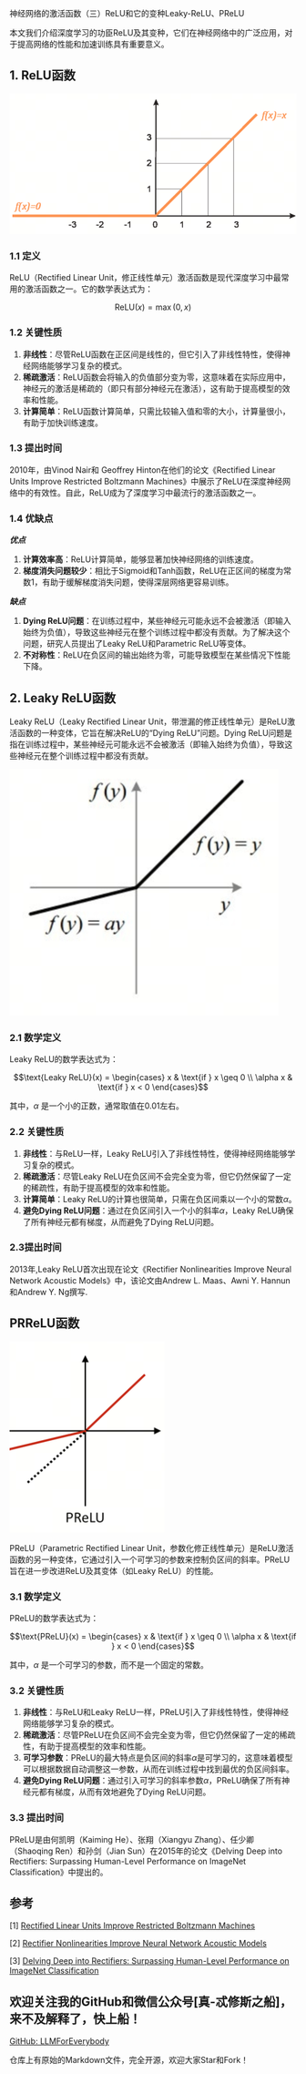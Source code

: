 神经网络的激活函数（三）ReLU和它的变种Leaky-ReLU、PReLU

本文我们介绍深度学习的功臣ReLU及其变种，它们在神经网络中的广泛应用，对于提高网络的性能和加速训练具有重要意义。

## 1. ReLU函数

![alt text](assest/神经网络的激活函数/3.png)

### 1.1 定义

ReLU（Rectified Linear Unit，修正线性单元）激活函数是现代深度学习中最常用的激活函数之一。它的数学表达式为：

$$\text{ReLU}(x) = \max(0, x)$$

### 1.2 关键性质

1. **非线性**：尽管ReLU函数在正区间是线性的，但它引入了非线性特性，使得神经网络能够学习复杂的模式。
2. **稀疏激活**：ReLU函数会将输入的负值部分变为零，这意味着在实际应用中，神经元的激活是稀疏的（即只有部分神经元在激活），这有助于提高模型的效率和性能。
3. **计算简单**：ReLU函数计算简单，只需比较输入值和零的大小，计算量很小，有助于加快训练速度。


### 1.3 提出时间

2010年，由Vinod Nair和 Geoffrey Hinton在他们的论文《Rectified Linear Units Improve Restricted Boltzmann Machines》中展示了ReLU在深度神经网络中的有效性。自此，ReLU成为了深度学习中最流行的激活函数之一。

### 1.4 优缺点

***优点***

1. **计算效率高**：ReLU计算简单，能够显著加快神经网络的训练速度。
2. **梯度消失问题较少**：相比于Sigmoid和Tanh函数，ReLU在正区间的梯度为常数1，有助于缓解梯度消失问题，使得深层网络更容易训练。

***缺点***

1. **Dying ReLU问题**：在训练过程中，某些神经元可能永远不会被激活（即输入始终为负值），导致这些神经元在整个训练过程中都没有贡献。为了解决这个问题，研究人员提出了Leaky ReLU和Parametric ReLU等变体。
2. **不对称性**：ReLU在负区间的输出始终为零，可能导致模型在某些情况下性能下降。


## 2. Leaky ReLU函数
Leaky ReLU（Leaky Rectified Linear Unit，带泄漏的修正线性单元）是ReLU激活函数的一种变体，它旨在解决ReLU的“Dying ReLU”问题。Dying ReLU问题是指在训练过程中，某些神经元可能永远不会被激活（即输入始终为负值），导致这些神经元在整个训练过程中都没有贡献。

![alt text](assest/神经网络的激活函数/4.png)

### 2.1 数学定义

Leaky ReLU的数学表达式为：

$$\text{Leaky ReLU}(x) = \begin{cases} 
x & \text{if } x \geq 0 \\
\alpha x & \text{if } x < 0 
\end{cases}$$

其中，$\alpha$ 是一个小的正数，通常取值在0.01左右。

### 2.2 关键性质

1. **非线性**：与ReLU一样，Leaky ReLU引入了非线性特性，使得神经网络能够学习复杂的模式。
2. **稀疏激活**：尽管Leaky ReLU在负区间不会完全变为零，但它仍然保留了一定的稀疏性，有助于提高模型的效率和性能。
3. **计算简单**：Leaky ReLU的计算也很简单，只需在负区间乘以一个小的常数$\alpha$。
4. **避免Dying ReLU问题**：通过在负区间引入一个小的斜率$\alpha$，Leaky ReLU确保了所有神经元都有梯度，从而避免了Dying ReLU问题。


### 2.3提出时间

2013年,Leaky ReLU首次出现在论文《Rectifier Nonlinearities Improve Neural Network Acoustic Models》中，该论文由Andrew L. Maas、Awni Y. Hannun和Andrew Y. Ng撰写.


## PRReLU函数

![alt text](assest/神经网络的激活函数/5.png)

PReLU（Parametric Rectified Linear Unit，参数化修正线性单元）是ReLU激活函数的另一种变体，它通过引入一个可学习的参数来控制负区间的斜率。PReLU旨在进一步改进ReLU及其变体（如Leaky ReLU）的性能。

### 3.1 数学定义

PReLU的数学表达式为：

$$\text{PReLU}(x) = \begin{cases} 
x & \text{if } x \geq 0 \\
\alpha x & \text{if } x < 0 
\end{cases}$$

其中，$\alpha$ 是一个可学习的参数，而不是一个固定的常数。

### 3.2 关键性质

1. **非线性**：与ReLU和Leaky ReLU一样，PReLU引入了非线性特性，使得神经网络能够学习复杂的模式。
2. **稀疏激活**：尽管PReLU在负区间不会完全变为零，但它仍然保留了一定的稀疏性，有助于提高模型的效率和性能。
3. **可学习参数**：PReLU的最大特点是负区间的斜率$\alpha$是可学习的，这意味着模型可以根据数据自动调整这一参数，从而在训练过程中找到最优的负区间斜率。
4. **避免Dying ReLU问题**：通过引入可学习的斜率参数$\alpha$，PReLU确保了所有神经元都有梯度，从而有效地避免了Dying ReLU问题。


### 3.3 提出时间

PReLU是由何凯明（Kaiming He）、张翔（Xiangyu Zhang）、任少卿（Shaoqing Ren）和孙剑（Jian Sun）在2015年的论文《Delving Deep into Rectifiers: Surpassing Human-Level Performance on ImageNet Classification》中提出的。

## 参考

[1] [Rectified Linear Units Improve Restricted Boltzmann Machines](https://www.cs.toronto.edu/~hinton/absps/reluICML.pdf)

[2] [Rectifier Nonlinearities Improve Neural Network Acoustic Models](http://robotics.stanford.edu/~amaas/papers/relu_hybrid_icml2013_final.pdf)

[3] [Delving Deep into Rectifiers: Surpassing Human-Level Performance on ImageNet Classification](https://arxiv.org/abs/1502.01852)

## 欢迎关注我的GitHub和微信公众号[真-忒修斯之船]，来不及解释了，快上船！

[GitHub: LLMForEverybody](https://github.com/luhengshiwo/LLMForEverybody)

仓库上有原始的Markdown文件，完全开源，欢迎大家Star和Fork！